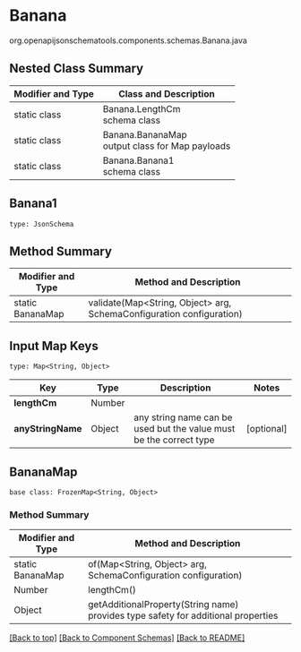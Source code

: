 # Banana
org.openapijsonschematools.components.schemas.Banana.java

## Nested Class Summary
| Modifier and Type | Class and Description |
| ----------------- | ---------------------- |
| static class | Banana.LengthCm<br> schema class |
| static class | Banana.BananaMap<br> output class for Map payloads |
| static class | Banana.Banana1<br> schema class |

## Banana1
```
type: JsonSchema
```

## Method Summary
| Modifier and Type | Method and Description |
| ----------------- | ---------------------- |
| static BananaMap | validate(Map<String, Object> arg, SchemaConfiguration configuration) |

## Input Map Keys
```
type: Map<String, Object>
```
Key | Type |  Description | Notes
------------ | ------------- | ------------- | -------------
**lengthCm** | Number |  |
**anyStringName** | Object | any string name can be used but the value must be the correct type | [optional]

## BananaMap
```
base class: FrozenMap<String, Object>
```

### Method Summary
| Modifier and Type | Method and Description |
| ----------------- | ---------------------- |
| static BananaMap | of(Map<String, Object> arg, SchemaConfiguration configuration) |
| Number | lengthCm()<br> |
| Object | getAdditionalProperty(String name)<br>provides type safety for additional properties |

[[Back to top]](#top) [[Back to Component Schemas]](../../../README.md#Component-Schemas) [[Back to README]](../../../README.md)
